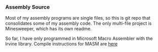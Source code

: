 ### Assembly Source

Most of my assembly programs are single files, so this is git repo that consolidates some of my assembly code. The only multi-file project is Minesweeper, which has its own readme.

So far, I have only programmed in Microsoft Macro Assembler with the Irvine library. Compile instructions for MASM are [here](http://www.asmirvine.com)
